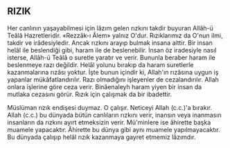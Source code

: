 ## RIZIK

Her canlının yaşayabilmesi için lâzım ge­len rızkını takdir buyuran Allâh-ü Teâlâ Hazretleridir. «Rezzâk-ı Âlem» yalnız O'dur. Rızıklarımız da O'nun ilmi, takdir ve irâdesiyledir. Ancak rızkını arayıp bulmak insana aittir. Bir insan helâl ile beslendiği gibi, haram ile de beslenebilir. İnsan öz iradesiyle nasıl ister­se, Allâh-ü Teâlâ o suretle yaratır ve verir. Bununla beraber haram ile beslenmeye razı değildir. Helâl yolunu bırakıp da haram suretlerle kazanmalarına rızâsı yoktur. İşte bu­nun içindir ki, Allah'ın rızâsına uygun iş yapanlar mükâfatlandırılır. Razı olmadığını işle­yenler de cezalandırılır. Allah onlara işlerine göre ceza verir. Binâenaleyh haram yiyen bir insan da mutlaka cezasını görür. Rızık için çalışmak da bir ibadettir.

Müslüman rızık endişesi duymaz. O ça­lışır. Neticeyi Allah (c.c.)'a bırakır. Allah (c.c.) bu dünyada bütün canlıların rızkını verir, inan­sın veya inanmasın insanların da rızkını ayırt etmeksizin verir. Mü'minlere ise âhirette baş­ka muamele yapacaktır. Âhirette bu dünya gi­bi aynı muamele yapılmayacaktır. Bu dünya­da çalışıp helâl rızık kazanmaya gayret etme­miz lâzımdır.
